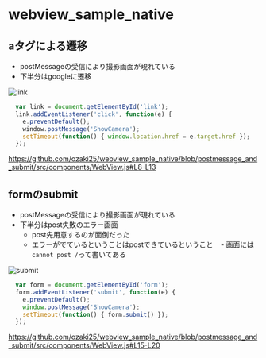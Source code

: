 # webview_sample_native

## aタグによる遷移

- postMessageの受信により撮影画面が現れている
- 下半分はgoogleに遷移

![link](https://user-images.githubusercontent.com/10087419/38121768-3ddacef8-340c-11e8-811c-ff9a45817fc2.gif)

```js
  var link = document.getElementById('link');
  link.addEventListener('click', function(e) {
    e.preventDefault();
    window.postMessage('ShowCamera');
    setTimeout(function() { window.location.href = e.target.href });
  });
```

https://github.com/ozaki25/webview_sample_native/blob/postmessage_and_submit/src/components/WebView.js#L8-L13

## formのsubmit

- postMessageの受信により撮影画面が現れている
- 下半分はpost失敗のエラー画面
  - post先用意するのが面倒だった
  - エラーがでているということはpostできているということ
    - 画面には`cannot post /`って書いてある

![submit](https://user-images.githubusercontent.com/10087419/38121766-3da68bfc-340c-11e8-9e65-1c3e6d10abe3.gif)

```js
  var form = document.getElementById('form');
  form.addEventListener('submit', function(e) {
    e.preventDefault();
    window.postMessage('ShowCamera');
    setTimeout(function() { form.submit() });
  });
```

https://github.com/ozaki25/webview_sample_native/blob/postmessage_and_submit/src/components/WebView.js#L15-L20
